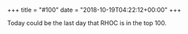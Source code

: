 +++
title = "#100"
date = "2018-10-19T04:22:12+00:00"
+++

Today could be the last day that RHOC is in the top 100.
			
